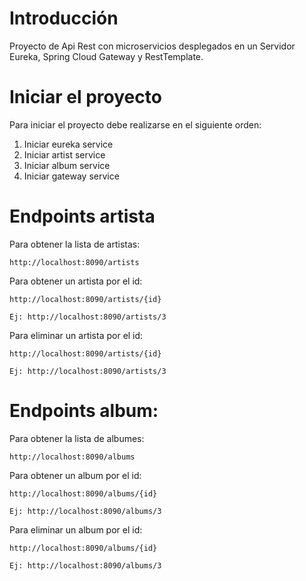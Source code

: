 # Introducción 

Proyecto de Api Rest con microservicios desplegados en un Servidor Eureka, Spring Cloud Gateway y RestTemplate.

# Iniciar el proyecto

Para iniciar el proyecto debe realizarse en el siguiente orden:

1. Iniciar eureka service
2. Iniciar artist service
3. Iniciar album service
4. Iniciar gateway service

# Endpoints artista

Para obtener la lista de artistas:
```
http://localhost:8090/artists
```
Para obtener un artista por el id:
```
http://localhost:8090/artists/{id}

Ej: http://localhost:8090/artists/3
```
Para eliminar un artista por el id:
```
http://localhost:8090/artists/{id}

Ej: http://localhost:8090/artists/3
```
# Endpoints album:

Para obtener la lista de albumes:
```
http://localhost:8090/albums
```
Para obtener un album por el id:
```
http://localhost:8090/albums/{id}

Ej: http://localhost:8090/albums/3
```
Para eliminar un album por el id:
```
http://localhost:8090/albums/{id}

Ej: http://localhost:8090/albums/3
```
